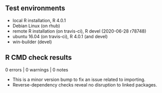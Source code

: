## Test environments
* local R installation, R 4.0.1
* Debian Linux (on rhub)
* remote R installation (on travis-ci), R devel (2020-06-28 r78748)
* ubuntu 16.04 (on travis-ci), R 4.0.1 (and devel)
* win-builder (devel)

## R CMD check results

0 errors | 0 warnings | 0 notes

* This is a minor version bump to fix an issue related to importing.
* Reverse-dependency checks reveal no disruption to linked packages.
